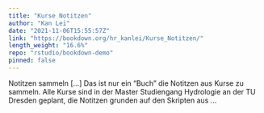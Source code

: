 ```yaml
---
title: "Kurse Notitzen"
author: "Kan Lei"
date: "2021-11-06T15:55:57Z"
link: "https://bookdown.org/hr_kanlei/Kurse_Notitzen/"
length_weight: "16.6%"
repo: "rstudio/bookdown-demo"
pinned: false
---
```


Notitzen sammeln [...] Das ist nur ein “Buch” die Notitzen aus Kurse zu sammeln. Alle Kurse sind in der Master Studiengang Hydrologie an der TU Dresden geplant, die Notitzen grunden auf den Skripten aus ...
